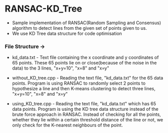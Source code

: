 # RANSAC-KD_Tree
* Sample implementation of RANSAC(Random Sampling and Consensus) algorithm to detect lines from the given set of points given to us.
* We use KD Tree data structure for code optimisation

### File Structure ->
* kd_data.txt - 
Text file containing the x coordinate and y coordinates of 65 points. These 65 points lie on or close(because of the noise in the data) to the 3 lines, "x+y=10", "x=8" and "x=y"

* without_KD_tree.cpp - 
Reading the text file, "kd_data.txt" for the 65 data points.
Program is using RANSAC to randomly select 2 points to hypothesize a line and then K-means clustering to detect three lines, "x+y=10", "x=8" and "x=y" 

* using_KD_tree.cpp -
Reading the text file, "kd_data.txt" which has 65 data points.
Program is using the KD tree data structure instead of the brute force approach in RANSAC. Instead of checking for all the points, whether they lie within a certain threshold distance of the line or not, we only check for the K-nearest neighbours of the point.

